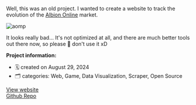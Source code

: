 Well, this was an old project. I wanted to create a website to track the evolution of the [Albion Online](https://albiononline.com/home) market.

![aomp](/images/aomp-demo.png)

It looks really bad… It's not optimized at all, and there are much better tools out there now, so please 🙏 don't use it xD

**Project information:**
- 🗓️ created on August 29, 2024
- 🗂️ categories: Web, Game, Data Visualization, Scraper, Open Source

[View website](https://aomp.vercel.app/)  
[Github Repo](https://github.com/tudes00/aomp)
